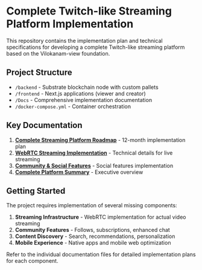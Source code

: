 # Complete Twitch-like Streaming Platform Implementation

This repository contains the implementation plan and technical specifications for developing a complete Twitch-like streaming platform based on the Vilokanam-view foundation.

## Project Structure

- `/backend` - Substrate blockchain node with custom pallets
- `/frontend` - Next.js applications (viewer and creator)
- `/Docs` - Comprehensive implementation documentation
- `/docker-compose.yml` - Container orchestration

## Key Documentation

1. **[Complete Streaming Platform Roadmap](./Docs/CompleteStreamingPlatformRoadmap.md)** - 12-month implementation plan
2. **[WebRTC Streaming Implementation](./Docs/WebRTCStreamingImplementation.md)** - Technical details for live streaming
3. **[Community & Social Features](./Docs/CommunityAndSocialFeatures.md)** - Social features implementation
4. **[Complete Platform Summary](./Docs/CompletePlatformSummary.md)** - Executive overview

## Getting Started

The project requires implementation of several missing components:

1. **Streaming Infrastructure** - WebRTC implementation for actual video streaming
2. **Community Features** - Follows, subscriptions, enhanced chat
3. **Content Discovery** - Search, recommendations, personalization
4. **Mobile Experience** - Native apps and mobile web optimization

Refer to the individual documentation files for detailed implementation plans for each component.
